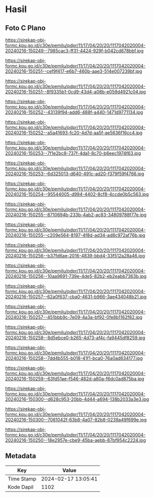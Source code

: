 # Hasil

## Foto C Plano

https://sirekap-obj-formc.kpu.go.id/c30e/pemilu/pdpr/11/17/04/20/20/1117042020004-20240216-150249--7985cac3-ff31-4424-929f-b042cd678bbf.jpg

https://sirekap-obj-formc.kpu.go.id/c30e/pemilu/pdpr/11/17/04/20/20/1117042020004-20240216-150251--cef9f417-e6b7-460b-aae3-514e007239bf.jpg

https://sirekap-obj-formc.kpu.go.id/c30e/pemilu/pdpr/11/17/04/20/20/1117042020004-20240216-150251--8f9335b1-0cd9-43d4-a08b-e059d4921c04.jpg

https://sirekap-obj-formc.kpu.go.id/c30e/pemilu/pdpr/11/17/04/20/20/1117042020004-20240216-150252--43139f94-add6-488f-a440-1471d9771134.jpg

https://sirekap-obj-formc.kpu.go.id/c30e/pemilu/pdpr/11/17/04/20/20/1117042020004-20240216-150252--a5a41693-fc20-4d7d-aa5f-ae5636f16cc4.jpg

https://sirekap-obj-formc.kpu.go.id/c30e/pemilu/pdpr/11/17/04/20/20/1117042020004-20240216-150253--7f1e2bc8-737f-4da1-8c70-b6eec1974f63.jpg

https://sirekap-obj-formc.kpu.go.id/c30e/pemilu/pdpr/11/17/04/20/20/1117042020004-20240216-150253--6d325013-d640-491c-ad20-f379f59f4766.jpg

https://sirekap-obj-formc.kpu.go.id/c30e/pemilu/pdpr/11/17/04/20/20/1117042020004-20240216-150254--95544005-d994-4402-8cf8-4ccde0b5c563.jpg

https://sirekap-obj-formc.kpu.go.id/c30e/pemilu/pdpr/11/17/04/20/20/1117042020004-20240216-150255--8710694b-233b-4ab2-ac83-34809788f77e.jpg

https://sirekap-obj-formc.kpu.go.id/c30e/pemilu/pdpr/11/17/04/20/20/1117042020004-20240216-150255--c209e564-8197-4f8d-ad34-ad8c972af76b.jpg

https://sirekap-obj-formc.kpu.go.id/c30e/pemilu/pdpr/11/17/04/20/20/1117042020004-20240216-150256--b37fd6ae-2016-4839-bbd4-33f512a28a46.jpg

https://sirekap-obj-formc.kpu.go.id/c30e/pemilu/pdpr/11/17/04/20/20/1117042020004-20240216-150256--10aa9691-739e-4de5-82b2-eb2eabb7363b.jpg

https://sirekap-obj-formc.kpu.go.id/c30e/pemilu/pdpr/11/17/04/20/20/1117042020004-20240216-150257--62a0f637-cba0-4631-b966-3ae434048b21.jpg

https://sirekap-obj-formc.kpu.go.id/c30e/pemilu/pdpr/11/17/04/20/20/1117042020004-20240216-150257--451bbb9c-7e09-4a3a-bf92-0fe8b1162f82.jpg

https://sirekap-obj-formc.kpu.go.id/c30e/pemilu/pdpr/11/17/04/20/20/1117042020004-20240216-150258--8d5ebce0-b265-4d73-af4c-fa9445df8259.jpg

https://sirekap-obj-formc.kpu.go.id/c30e/pemilu/pdpr/11/17/04/20/20/1117042020004-20240216-150258--7dd4b555-b018-41f1-bca0-76a0ad634177.jpg

https://sirekap-obj-formc.kpu.go.id/c30e/pemilu/pdpr/11/17/04/20/20/1117042020004-20240216-150259--63fd51ae-f546-482d-a80a-f6dc0ad875ba.jpg

https://sirekap-obj-formc.kpu.go.id/c30e/pemilu/pdpr/11/17/04/20/20/1117042020004-20240216-150300--d628c953-20bb-4d44-a694-138b2033a3e3.jpg

https://sirekap-obj-formc.kpu.go.id/c30e/pemilu/pdpr/11/17/04/20/20/1117042020004-20240216-150300--7081042f-63b8-4a07-82b8-0239a49f699e.jpg

https://sirekap-obj-formc.kpu.go.id/c30e/pemilu/pdpr/11/17/04/20/20/1117042020004-20240216-150250--18e2957e-cbe9-45ba-aebb-87bf954c2224.jpg


## Metadata

| Key        | Value               |
| ---------- | ------------------- |
| Time Stamp | 2024-02-17 13:05:41 |
| Kode Dapil | 1102                |



